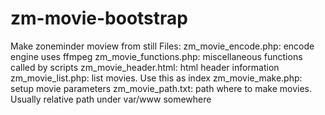 # zm-movie-bootstrap
Make zoneminder moview from still
Files:
zm_movie_encode.php: encode engine uses ffmpeg
zm_movie_functions.php: miscellaneous functions called by scripts
zm_movie_header.html: html header information
zm_movie_list.php: list movies. Use this as index
zm_movie_make.php: setup movie parameters
zm_movie_path.txt: path where to make movies. Usually relative path under var/www somewhere

